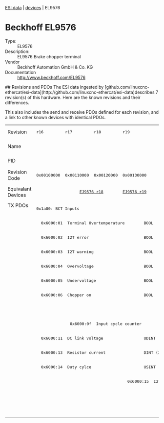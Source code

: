 <div class="nav"><a href="/esi-data">ESI data</a> | <a href="/esi-data/devices">devices</a> | EL9576</div>

#  Beckhoff EL9576

<dl>
  <dt>Type:</dt><dd>EL9576</dd>
  <dt>Description:</dt><dd>EL9576 Brake chopper terminal</dd>
  <dt>Vendor</dt><dd>Beckhoff Automation GmbH & Co. KG</dd>
  <dt>Documentation</dt><dd><a href="http://www.beckhoff.com/EL9576">http://www.beckhoff.com/EL9576</a></dd>
</dl>
## Revisions and PDOs
The ESI data ingested by [github.com/linuxcnc-ethercat/esi-data](http://github.com/linuxcnc-ethercat/esi-data)describes 7 revision(s) of this hardware.  Here are the known revisions and their differences.

This also includes the send and receive PDOs defined for each revision, and a link to other known devices with identical PDOs.

<table>
<tr >
<td class="first">Revision</td>
<td ><pre>r16</pre></td>
<td ><pre>r17</pre></td>
<td ><pre>r18</pre></td>
<td ><pre>r19</pre></td>
<td ><pre>r20</pre></td>
<td ><pre>r21</pre></td>
<td ><pre>r22</pre></td>
</tr>
<tr >
<td class="first">Name</td>
<td  colspan=7 align="center"><pre>EL9576 Brake chopper terminal</pre></td>
</tr>
<tr >
<td class="first">PID</td>
<td  colspan=7 align="center"><pre>0x25683052</pre></td>
</tr>
<tr >
<td class="first">Revision Code</td>
<td ><pre>0x00100000</pre></td>
<td ><pre>0x00110000</pre></td>
<td ><pre>0x00120000</pre></td>
<td ><pre>0x00130000</pre></td>
<td ><pre>0x00140000</pre></td>
<td ><pre>0x00150000</pre></td>
<td ><pre>0x00160000</pre></td>
</tr>
<tr >
<td class="first">Equivalant Devices</td>
<td ></td>
<td  colspan=2 align="center"><pre><a href="EJ9576">EJ9576 r18</a></pre></td>
<td ><pre><a href="EJ9576">EJ9576 r19</a></pre></td>
<td  colspan=2 align="center"><pre><a href="EJ9576">EJ9576 r20</a></pre></td>
<td ><pre><a href="EJ9576">EJ9576 r22</a><br/><a href="EP9576-1032">EP9576-1032 r16</a></pre></td>
</tr>
<tr class="txpdo pdosection">
<td class="first" rowspan=15 valign=top>TX PDOs</td>
<td colspan=7 align="left"><pre>0x1a00: BCT Inputs</pre></td>
<td></td>
</tr>
<tr class="txpdo">
<td  colspan=7 align="left"><pre>  0x6000:01  Terminal Overtemperature        BOOL</pre></td>
</tr>
<tr class="txpdo">
<td  colspan=7 align="left"><pre>  0x6000:02  I2T error                       BOOL</pre></td>
</tr>
<tr class="txpdo">
<td  colspan=7 align="left"><pre>  0x6000:03  I2T warning                     BOOL</pre></td>
</tr>
<tr class="txpdo">
<td  colspan=7 align="left"><pre>  0x6000:04  Overvoltage                     BOOL</pre></td>
</tr>
<tr class="txpdo">
<td  colspan=7 align="left"><pre>  0x6000:05  Undervoltage                    BOOL</pre></td>
</tr>
<tr class="txpdo">
<td  colspan=7 align="left"><pre>  0x6000:06  Chopper on                      BOOL</pre></td>
</tr>
<tr class="txpdo">
<td  colspan=6 align="left"></td>
<td ><pre>  0x6000:07  Overcurrent Protection          BOOL</pre></td>
</tr>
<tr class="txpdo">
<td ></td>
<td  colspan=6 align="left"><pre>  0x6000:0f  Input cycle counter             BIT2 (2 bits)</pre></td>
</tr>
<tr class="txpdo">
<td  colspan=7 align="left"><pre>  0x6000:11  DC link voltage                 UDINT (32 bits)</pre></td>
</tr>
<tr class="txpdo">
<td  colspan=4 align="left"><pre>  0x6000:13  Resistor current                DINT (32 bits)</pre></td>
<td  colspan=3 align="left"><pre>  0x6000:13  Resistor Current                DINT (32 bits)</pre></td>
</tr>
<tr class="txpdo">
<td  colspan=4 align="left"><pre>  0x6000:14  Duty cylce                      USINT (8 bits)</pre></td>
<td  colspan=3 align="left"><pre>  0x6000:14  Duty Cycle                      USINT (8 bits)</pre></td>
</tr>
<tr class="txpdo">
<td  colspan=3 align="left"></td>
<td ><pre>  0x6000:15  I2T load factor                 USINT (8 bits)</pre></td>
<td  colspan=3 align="left"></td>
</tr>
<tr class="txpdo pdosection">
<td  colspan=4 align="left"></td>
<td  colspan=3 align="left"><pre>0x1a01: BCT Load</pre></td>
</tr>
<tr class="txpdo">
<td  colspan=4 align="left"></td>
<td  colspan=3 align="left"><pre>  0x6001:01  I2T load factor                 USINT (8 bits)</pre></td>
</tr>
</table>
